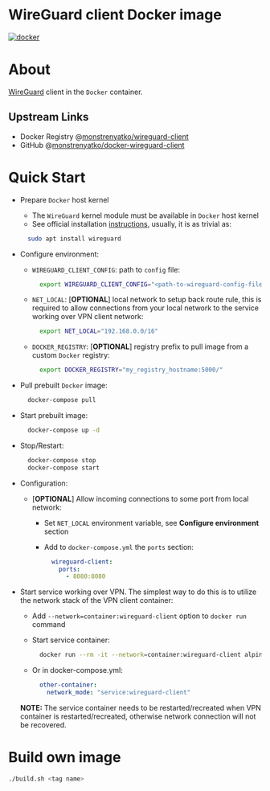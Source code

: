 WireGuard client Docker image
=============================

[![docker](https://github.com/monstrenyatko/docker-wireguard-client/actions/workflows/docker.yml/badge.svg)](https://github.com/monstrenyatko/docker-wireguard-client/actions/workflows/docker.yml)

About
=====

[WireGuard](https://www.wireguard.com/) client in the `Docker` container.

Upstream Links
--------------
* Docker Registry @[monstrenyatko/wireguard-client](https://hub.docker.com/r/monstrenyatko/wireguard-client/)
* GitHub @[monstrenyatko/docker-wireguard-client](https://github.com/monstrenyatko/docker-wireguard-client)

Quick Start
===========

* Prepare `Docker` host kernel

  - The `WireGuard` kernel module must be available in `Docker` host kernel
  - See official installation [instructions](https://www.wireguard.com/install/), usually, it is as trivial as:

  ```sh
    sudo apt install wireguard
  ```

* Configure environment:

  - `WIREGUARD_CLIENT_CONFIG`: path to `config` file:

    ```sh
      export WIREGUARD_CLIENT_CONFIG="<path-to-wireguard-config-file>"
    ```
  - `NET_LOCAL`: [**OPTIONAL**] local network to setup back route rule,
  this is required to allow connections from your local network to the service working over VPN client network:

    ```sh
      export NET_LOCAL="192.168.0.0/16"
    ```
  - `DOCKER_REGISTRY`: [**OPTIONAL**] registry prefix to pull image from a custom `Docker` registry:

    ```sh
      export DOCKER_REGISTRY="my_registry_hostname:5000/"
    ```
* Pull prebuilt `Docker` image:

  ```sh
    docker-compose pull
  ```
* Start prebuilt image:

  ```sh
    docker-compose up -d
  ```
* Stop/Restart:

  ```sh
    docker-compose stop
    docker-compose start
  ```
* Configuration:

  - [**OPTIONAL**] Allow incoming connections to some port from local network:

    + Set `NET_LOCAL` environment variable, see **Configure environment** section
    + Add to `docker-compose.yml` the `ports` section:

      ```yaml
        wireguard-client:
          ports:
            - 8080:8080
      ```
* Start service working over VPN. The simplest way to do this is to utilize the network stack of
  the VPN client container:

  - Add `--network=container:wireguard-client` option to `docker run` command
  - Start service container:

    ```sh
      docker run --rm -it --network=container:wireguard-client alpine:3 /bin/sh
    ```
  - Or in docker-compose.yml:
    ```yaml
      other-container:
        network_mode: "service:wireguard-client"
    ```

  **NOTE:** The service container needs to be restarted/recreated when VPN container is restarted/recreated,
  otherwise network connection will not be recovered.

Build own image
===============

```sh
./build.sh <tag name>
```
